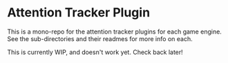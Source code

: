 # Attention Tracker Plugin
This is a mono-repo for the attention tracker plugins for each game engine. See
the sub-directories and their readmes for more info on each.

This is currently WIP, and doesn't work yet. Check back later!